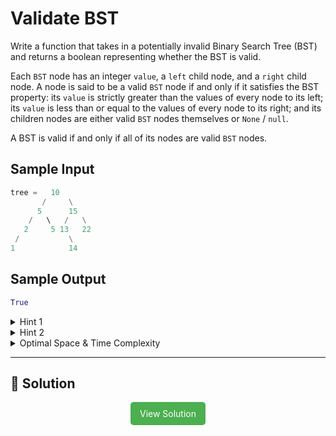 # Validate BST

Write a function that takes in a potentially invalid Binary Search Tree (BST)
and returns a boolean representing whether the BST is valid.

Each <code>BST</code> node has an integer <code>value</code>, a
<code>left</code> child node, and a <code>right</code> child node. A node is
said to be a valid <code>BST</code> node if and only if it satisfies the BST
property: its <code>value</code> is strictly greater than the values of every
node to its left; its <code>value</code> is less than or equal to the values
of every node to its right; and its children nodes are either valid
<code>BST</code> nodes themselves or <code>None</code> / <code>null</code>.

A BST is valid if and only if all of its nodes are valid
<code>BST</code> nodes.

## Sample Input

```python
tree =   10
       /     \
      5      15
    /   \   /   \
   2     5 13   22
 /           \
1            14
```

## Sample Output

```python
True
```

<details>
  <summary>Hint 1</summary>

Every node in the BST has a maximum possible value and a minimum possible value. In other words, the value of any given node in the BST must be strictly smaller than some value (the value of its closest right parent) and must be greater than or equal to some other value (the value of its closest left parent).

</details>

<details>
  <summary>Hint 2</summary>

Validate the BST by recursively calling the validateBst function on every node, passing in the correct maximum and minimum possible values to each. Initialize those values to be -Infinity and +Infinity.

</details>

<details>
  <summary>Optimal Space & Time Complexity</summary>

O(n) time | O(d) space - where n is the number of nodes in the BST and d is the depth (height) of the BST

</details>

---

## 🔗 Solution

<div style="text-align: center; flex-box: flex">
  <a href="./solution.py" style="display: inline-block; background-color: #4CAF50; color: white; padding: 10px 15px; text-align: center; text-decoration: none; border-radius: 5px;">View Solution</a>
</div>
